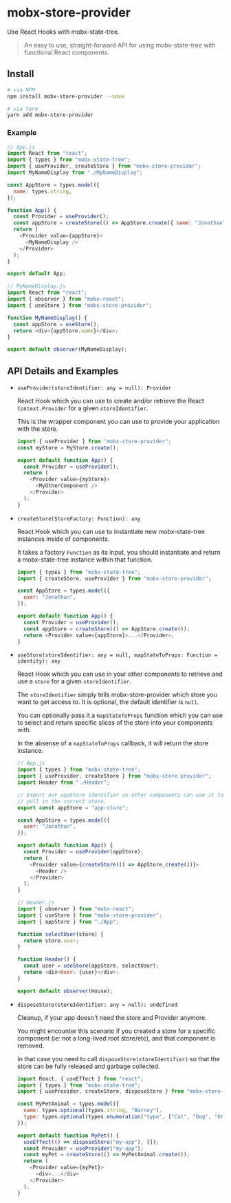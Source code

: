 # mobx-store-provider

Use React Hooks with mobx-state-tree.

> An easy to use, straight-forward API for using mobx-state-tree with functional React components.

## Install

```bash
# via NPM
npm install mobx-store-provider --save
```

```bash
# via Yarn
yarn add mobx-store-provider
```

### Example

```javascript
// App.js
import React from "react";
import { types } from "mobx-state-tree";
import { useProvider, createStore } from "mobx-store-provider";
import MyNameDisplay from "./MyNameDisplay";

const AppStore = types.model({
  name: types.string,
});

function App() {
  const Provider = useProvider();
  const appStore = createStore(() => AppStore.create({ name: "Jonathan" }));
  return (
    <Provider value={appStore}>
      <MyNameDisplay />
    </Provider>
  );
}

export default App;
```

```javascript
// MyNameDisplay.js
import React from "react";
import { observer } from "mobx-react";
import { useStore } from "mobx-store-provider";

function MyNameDisplay() {
  const appStore = useStore();
  return <div>{appStore.name}</div>;
}

export default observer(MyNameDisplay);
```

## API Details and Examples

- `useProvider(storeIdentifier: any = null): Provider`

  React Hook which you can use to create and/or retrieve the React `Context.Provider` for a given `storeIdentifier`.

  This is the wrapper component you can use to provide your application with the store.

  ```javascript
  import { useProvider } from "mobx-store-provider";
  const myStore = MyStore.create();

  export default function App() {
    const Provider = useProvider();
    return (
      <Provider value={myStore}>
        <MyOtherComponent />
      </Provider>
    );
  }
  ```

- `createStore(StoreFactory: Function): any`

  React Hook which you can use to instantiate new mobx-state-tree instances inside of components.

  It takes a factory `Function` as its input, you should instantiate and return a mobx-state-tree instance within that function.

  ```javascript
  import { types } from "mobx-state-tree";
  import { createStore, useProvider } from "mobx-store-provider";

  const AppStore = types.model({
    user: "Jonathan",
  });

  export default function App() {
    const Provider = useProvider();
    const appStore = createStore(() => AppStore.create());
    return <Provider value={appStore}>...</Provider>;
  }
  ```

- `useStore(storeIdentifier: any = null, mapStateToProps: Function = identity): any`

  React Hook which you can use in your other components to retrieve and use a `store` for a given `storeIdentifier`.

  The `storeIdentifier` simply tells mobx-store-provider which store you want to get access to. It is optional, the default identifier is `null`.

  You can optionally pass it a `mapStateToProps` function which you can use to select and return specific slices of the store into your components with.

  In the absense of a `mapStateToProps` callback, it will return the store instance.

  ```javascript
  // App.js
  import { types } from "mobx-state-tree";
  import { useProvider, createStore } from "mobx-store-provider";
  import Header from "./Header";

  // Export our appStore identifier so other components can use it to
  // pull in the correct store.
  export const appStore = "app-store";

  const AppStore = types.model({
    user: "Jonathan",
  });

  export default function App() {
    const Provider = useProvider(appStore);
    return (
      <Provider value={createStore(() => AppStore.create())}>
        <Header />
      </Provider>
    );
  }
  ```

  ```javascript
  // Header.js
  import { observer } from "mobx-react";
  import { useStore } from "mobx-store-provider";
  import { appStore } from "./App";

  function selectUser(store) {
    return store.user;
  }

  function Header() {
    const user = useStore(appStore, selectUser);
    return <div>User: {user}</div>;
  }

  export default observer(House);
  ```

* `disposeStore(storeIdentifier: any = null): undefined`

  Cleanup, if your app doesn't need the store and Provider anymore.

  You might encounter this scenario if you created a store for a specific component (ie: not a long-lived root store/etc), and that component is removed.

  In that case you need to call `disposeStore(storeIdentifier)` so that the store can be fully released and garbage collected.

  ```javascript
  import React, { useEffect } from "react";
  import { types } from "mobx-state-tree";
  import { useProvider, createStore, disposeStore } from "mobx-store-provider";

  const MyPetAnimal = types.model({
    name: types.optional(types.string, "Barney"),
    type: types.optional(types.enumeration("type", ["Cat", "Dog", "Orangutan"]), "Dog"),
  });

  export default function MyPet() {
    useEffect(() => disposeStore("my-app"), []);
    const Provider = useProvider("my-app");
    const myPet = createStore(() => MyPetAnimal.create());
    return (
      <Provider value={myPet}>
        <div>...</div>
      </Provider>
    );
  }
  ```
